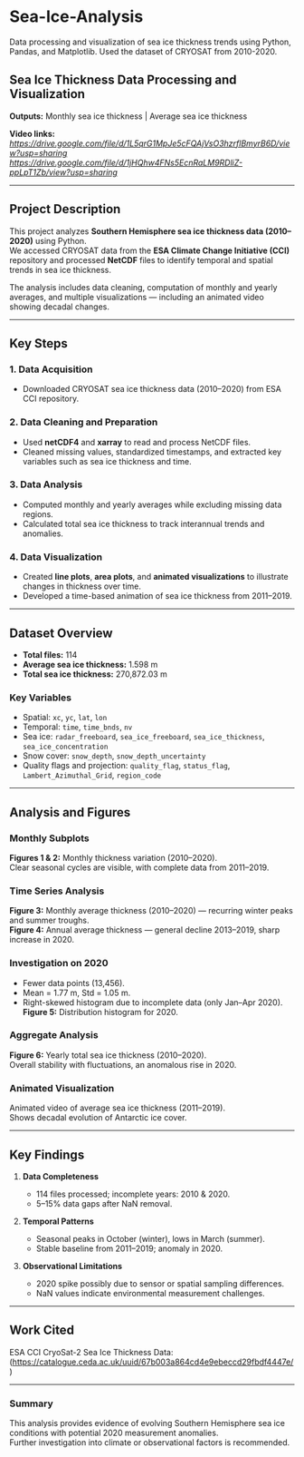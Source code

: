 # Sea-Ice-Analysis
Data processing and visualization of sea ice thickness trends using Python, Pandas, and Matplotlib. Used the dataset of CRYOSAT from 2010-2020.

##  Sea Ice Thickness Data Processing and Visualization  
**Outputs:** Monthly sea ice thickness | Average sea ice thickness  

**Video links:** *https://drive.google.com/file/d/1L5qrG1MpJe5cFQAjVsO3hzrflBmyrB6D/view?usp=sharing*  
*https://drive.google.com/file/d/1jHQhw4FNs5EcnRaLM9RDliZ-ppLpT1Zb/view?usp=sharing*


---

##  Project Description
This project analyzes **Southern Hemisphere sea ice thickness data (2010–2020)** using Python.  
We accessed CRYOSAT data from the **ESA Climate Change Initiative (CCI)** repository and processed **NetCDF** files to identify temporal and spatial trends in sea ice thickness.

The analysis includes data cleaning, computation of monthly and yearly averages, and multiple visualizations — including an animated video showing decadal changes.

---

##  Key Steps

### 1. Data Acquisition  
- Downloaded CRYOSAT sea ice thickness data (2010–2020) from ESA CCI repository.

### 2. Data Cleaning and Preparation  
- Used **netCDF4** and **xarray** to read and process NetCDF files.  
- Cleaned missing values, standardized timestamps, and extracted key variables such as sea ice thickness and time.

### 3. Data Analysis  
- Computed monthly and yearly averages while excluding missing data regions.  
- Calculated total sea ice thickness to track interannual trends and anomalies.

### 4. Data Visualization  
- Created **line plots**, **area plots**, and **animated visualizations** to illustrate changes in thickness over time.  
- Developed a time-based animation of sea ice thickness from 2011–2019.

---

##  Dataset Overview
- **Total files:** 114  
- **Average sea ice thickness:** 1.598 m  
- **Total sea ice thickness:** 270,872.03 m  

### Key Variables
- Spatial: `xc`, `yc`, `lat`, `lon`  
- Temporal: `time`, `time_bnds`, `nv`  
- Sea ice: `radar_freeboard`, `sea_ice_freeboard`, `sea_ice_thickness`, `sea_ice_concentration`  
- Snow cover: `snow_depth`, `snow_depth_uncertainty`  
- Quality flags and projection: `quality_flag`, `status_flag`, `Lambert_Azimuthal_Grid`, `region_code`

---

##  Analysis and Figures

### Monthly Subplots  
**Figures 1 & 2:** Monthly thickness variation (2010–2020).  
Clear seasonal cycles are visible, with complete data from 2011–2019.

### Time Series Analysis  
**Figure 3:** Monthly average thickness (2010–2020) — recurring winter peaks and summer troughs.  
**Figure 4:** Annual average thickness — general decline 2013–2019, sharp increase in 2020.

### Investigation on 2020  
- Fewer data points (13,456).  
- Mean = 1.77 m, Std = 1.05 m.  
- Right-skewed histogram due to incomplete data (only Jan–Apr 2020).  
**Figure 5:** Distribution histogram for 2020.

### Aggregate Analysis  
**Figure 6:** Yearly total sea ice thickness (2010–2020).  
Overall stability with fluctuations, an anomalous rise in 2020.

### Animated Visualization  
Animated video of average sea ice thickness (2011–2019).  
Shows decadal evolution of Antarctic ice cover.

---

##  Key Findings

1. **Data Completeness**
   - 114 files processed; incomplete years: 2010 & 2020.  
   - 5–15% data gaps after NaN removal.

2. **Temporal Patterns**
   - Seasonal peaks in October (winter), lows in March (summer).  
   - Stable baseline from 2011–2019; anomaly in 2020.

3. **Observational Limitations**
   - 2020 spike possibly due to sensor or spatial sampling differences.  
   - NaN values indicate environmental measurement challenges.

---

##  Work Cited  
ESA CCI CryoSat-2 Sea Ice Thickness Data:  
(https://catalogue.ceda.ac.uk/uuid/67b003a864cd4e9ebeccd29fbdf4447e/)

---

###  Summary
This analysis provides evidence of evolving Southern Hemisphere sea ice conditions with potential 2020 measurement anomalies.  
Further investigation into climate or observational factors is recommended.
